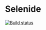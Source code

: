 # Selenide
[![Build status](https://ci.appveyor.com/api/projects/status/ncy1ua2skb6xk1r1?svg=true)](https://ci.appveyor.com/project/OlgaGegenava22/selenide)
